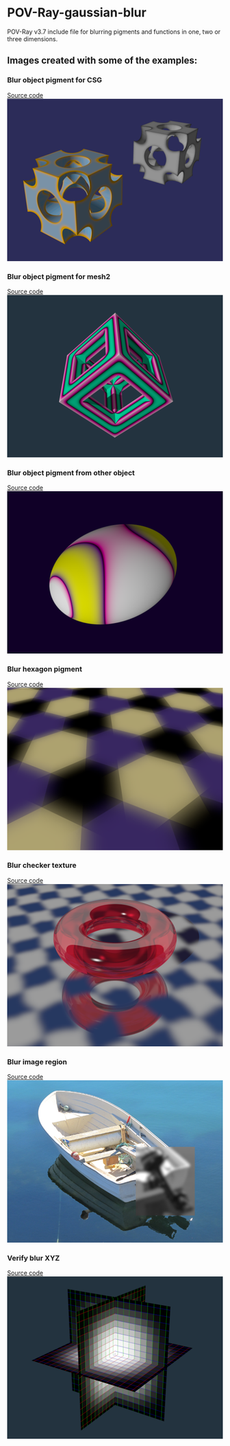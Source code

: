 # POV-Ray-gaussian-blur
POV-Ray v3.7 include file for blurring pigments and functions in one, two or three dimensions.

## Images created with some of the examples:

### Blur object pigment for CSG
[Source code](Blur_Object_Pigment_For_CSG.pov)\
![Blur object pigment for CSG image](Blur_Object_Pigment_For_CSG.png)

### Blur object pigment for mesh2
[Source code](Blur_Object_Pigment_For_mesh2.pov)\
![Blur object pigment for mesh2 image](Blur_Object_Pigment_For_mesh2.png)

### Blur object pigment from other object
[Source code](Blur_Object_Pigment_From_Other_Object.pov)\
![Blur object pigment from other object image](Blur_Object_Pigment_From_Other_Object.png)

### Blur hexagon pigment
[Source code](Blur_Hexagon_Pigment.pov)\
![Blur hexagon pigment image](Blur_Hexagon_Pigment.png)

### Blur checker texture
[Source code](Blur_Checker_Texture.pov)\
![Blur checker texture image](Blur_Checker_Texture.png)

### Blur image region
[Source code](Blur_Image_Region.pov)\
![Blur image region image](Blur_Image_Region.png)

### Verify blur XYZ
[Source code](Verify_Blur_XYZ.pov)\
![Verify blur XYZ](Verify_Blur_XYZ.png)
